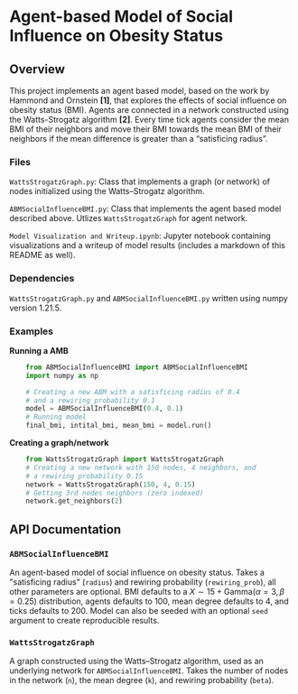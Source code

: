 # Agent-based Model of Social Influence on Obesity Status

## Overview
This project implements an agent based model, based on the work by Hammond and Ornstein **[1]**, that explores the effects of social influence on obesity status (BMI). Agents are connected in a network constructed using the Watts-Strogatz algorithm **[2]**. Every time tick agents consider the mean BMI of their neighbors and move their BMI towards the mean BMI of their neighbors if the mean difference is greater than a “satisficing radius”.

### Files
`WattsStrogatzGraph.py`: Class that implements a graph (or network) of nodes initialized using the Watts–Strogatz algorithm.

`ABMSocialInfluenceBMI.py`: Class that implements the agent based model described above. Utlizes `WattsStrogatzGraph` for agent network.

`Model Visualization and Writeup.ipynb`: Jupyter notebook containing visualizations and a writeup of model results (includes a markdown of this README as well).

### Dependencies
`WattsStrogatzGraph.py` and `ABMSocialInfluenceBMI.py` written using numpy version 1.21.5.

### Examples
**Running a AMB**
```python
    from ABMSocialInfluenceBMI import ABMSocialInfluenceBMI
    import numpy as np

    # Creating a new ABM with a satisficing radius of 0.4
    # and a rewiring probability 0.1
    model = ABMSocialInfluenceBMI(0.4, 0.1)
    # Running model
    final_bmi, intital_bmi, mean_bmi = model.run()
```
**Creating a graph/network**
```python
    from WattsStrogatzGraph import WattsStrogatzGraph
    # Creating a new network with 150 nodes, 4 neighbors, and
    # a rewiring probability 0.15
    network = WattsStrogatzGraph(150, 4, 0.15)
    # Getting 3rd nodes neighbors (zero indexed)
    network.get_neighbors(2)
```
    
## API Documentation

### `ABMSocialInfluenceBMI`
An agent-based model of social influence on obesity status. Takes a "satisficing radius" (`radius`) and rewiring probability (`rewiring_prob`), all other parameters are optional. BMI defaults to a
$X \sim 15+\text{Gamma}(\alpha = 3, \beta = 0.25)$ distribution, agents defaults to $100$, mean degree defaults to $4$, and ticks defaults to $200$. Model can also be seeded with an optional `seed` argument to create reproducible results.

### `WattsStrogatzGraph`
A graph constructed using the Watts–Strogatz algorithm, used as an underlying network for `ABMSocialInfluenceBMI`. Takes the number of nodes in the network (`n`), the mean degree (`k`), and rewiring probability (`beta`).
